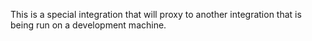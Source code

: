 This is a special integration that will proxy to another integration that is 
being run on a development machine.